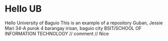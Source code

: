 # Hello UB
Hello University of Baguio
This is an example of a repository
Guban, Jessie Mari
34-A purok 4 barangay irisan, baguio city
BSIT/SCHOOL OF INFORMATION TECHNOLOGY
// comment // Nice
